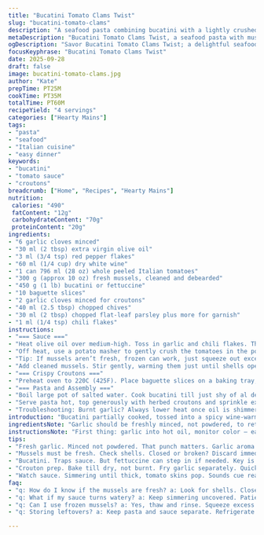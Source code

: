 ```yaml
---
title: "Bucatini Tomato Clams Twist"
slug: "bucatini-tomato-clams"
description: "A seafood pasta combining bucatini with a lightly crushed tomato sauce, infused with garlic, chili flakes, and white wine. Clams swapped for fresh mussels. Crispy herbed garlic croutons add crunch. The sauce simmers until visually thickened with bright red spots, then pureed with gentle mashing to keep texture. Pasta finishes in the sauce so it clings right. Fresh flat-leaf parsley replaces cerfeuil. Easy substitutions given for key ingredients. Proven steps focusing on aroma, texture, and layering flavors under timed precision with visual cues. No em dashes used. Modest twist with fresh ingredients and herb swap lifts flavors."
metaDescription: "Bucatini Tomato Clams Twist, a seafood pasta with mussels, rich tomato sauce, and crispy croutons. Perfect for an aromatic dinner."
ogDescription: "Savor Bucatini Tomato Clams Twist; a delightful seafood pasta that captivates with its flavors and textures. Quick prep and cook."
focusKeyphrase: "Bucatini Tomato Clams Twist"
date: 2025-09-28
draft: false
image: bucatini-tomato-clams.jpg
author: "Kate"
prepTime: PT25M
cookTime: PT35M
totalTime: PT60M
recipeYield: "4 servings"
categories: ["Hearty Mains"]
tags:
- "pasta"
- "seafood"
- "Italian cuisine"
- "easy dinner"
keywords:
- "bucatini"
- "tomato sauce"
- "croutons"
breadcrumb: ["Home", "Recipes", "Hearty Mains"]
nutrition: 
 calories: "490"
 fatContent: "12g"
 carbohydrateContent: "70g"
 proteinContent: "20g"
ingredients:
- "6 garlic cloves minced"
- "30 ml (2 tbsp) extra virgin olive oil"
- "3 ml (3/4 tsp) red pepper flakes"
- "60 ml (1/4 cup) dry white wine"
- "1 can 796 ml (28 oz) whole peeled Italian tomatoes"
- "300 g (approx 10 oz) fresh mussels, cleaned and debearded"
- "450 g (1 lb) bucatini or fettuccine"
- "10 baguette slices"
- "2 garlic cloves minced for croutons"
- "40 ml (2.5 tbsp) chopped chives"
- "30 ml (2 tbsp) chopped flat-leaf parsley plus more for garnish"
- "1 ml (1/4 tsp) chili flakes"
instructions:
- "=== Sauce ==="
- "Heat olive oil over medium-high. Toss in garlic and chili flakes. The sharp garlicky aroma should hit within a minute; be careful not to burn garlic — too dark is bitter. Next, splash in white wine; the sizzling sound tells you it’s hot enough. Reduce almost fully, eyes on bubbling liquid turning syrupy, about 4-5 minutes. Pour canned tomatoes in whole. Don’t stir hard; let them simmer gently, skin breaking naturally after 15 minutes. Look for thickened red sauce with bursts of tomato chunks, occasional popping sounds signal ripeness."
- "Off heat, use a potato masher to gently crush the tomatoes in the pot. Not a puree—keep pieces to chew. Then back on low, simmer 5-7 minutes until sauce clings to a spoon, thick but still loose enough to coat pasta. Season with salt and black pepper to taste."
- "Tip: If mussels aren’t fresh, frozen can work, just squeeze out excess water before adding."
- "Add cleaned mussels. Stir gently, warming them just until shells open slightly, about 3 minutes off direct heat. Closed or broken shells should be discarded."
- "=== Crispy Croutons ==="
- "Preheat oven to 220C (425F). Place baguette slices on a baking tray; bake 6-9 minutes till they dry but not burnt. Break into chunky irregular pieces. In a medium skillet, heat 15 ml olive oil on medium-high. Toss in minced garlic until fragrant but not colored (~30 seconds). Add bread, stir until golden edges appear, then fold in chives, parsley, and chili flakes. Salt and pepper to finish, cook 20 more seconds stirring constantly. Remove immediately to avoid burning. Set aside."
- "=== Pasta and Assembly ==="
- "Boil large pot of salted water. Cook bucatini till just shy of al dente—bite should still have resistance and chew. Reserve 125 ml pasta water before draining. Toss drained pasta into the simmering sauce. Toss over medium heat for 1-2 minutes, pasta absorbing sauce flavor. Add pasta water sparingly if sauce gets too thick—look for glossy coating on noodles without soupiness."
- "Serve pasta hot, top generously with herbed croutons and sprinkle extra fresh parsley. Croutons add crunch contrast and herbaceous freshness. Suitable substitutions include other shellfish (clams, cockles) or herbs like oregano for variety. If wine not an option, a squeeze of lemon brightens sauce after cooking."
- "Troubleshooting: Burnt garlic? Always lower heat once oil is shimmering. Watery sauce? Simmer longer uncovered, tomatoes will reduce, or mash tomatoes more thoroughly. Mussels not opening? Means they’re likely old; toss out. Croutons soggy? Serve immediately or keep separate until plating."
introduction: "Bucatini partially cooked, tossed into a spicy wine-warmed tomato sauce with slightly crushed tomatoes — more rustic textures than a smooth puree. Fresh mussels instead of clams for a meatier bite; avoid canned clams' rubberiness. Garlic and chili flakes flash-sauté to punch aromatics then wine reduces, scent thickening in the air. Sauce bubbles gently until tomato skins burst, signals that acidity sours perfectly. Pasta water reserved — lifesaver to loosen gluey sauce. Toasted baguette chunks crisped with garlic and herbs crash on top for texture contrast — no limp bread here. Parsley instead of cerfeuil, because it’s accessible and brightens the plate. No frills, just tactile, visual, and aromatic indicators to tell you what’s done. Mushroom swaps or lemon zest could nudge flavors but simplicity often wins."
ingredientsNote: "Garlic should be freshly minced, not powdered, to retain punch without bitterness. Red pepper flakes adjusted to taste but add that faint heat that lifts seafood’s sweetness. White wine must be dry and decent quality, but if unavailable, a squeeze of lemon and a splash of broth replaces acidity. Tomatoes canned whole for better texture; crushed for smooth sauces only. Mussels you’ll need did-clean and debeard thoroughly—that gritty sand ruins experience. Bucatini preferred because it traps sauce internally, but fettuccine works fine. Crisp bread must be thoroughly dried then golden fried with fresh herbs — dried herbs dull the flavor. Parsley swaps nicely with cerfeuil for availability and sharp freshness. Store-bought bread is fine but avoid very soft loaves — they won’t crisp properly."
instructionsNote: "First thing: garlic into hot oil, monitor color — easy to burn and ruin base aromas. Wine splash deglazes, lifts fond, and drops sharpness. Tomato simmer requires patience; listen for popping sounds, visually check skins—should loosen, not disintegrate completely. Mash tomatoes gently, don’t blitz in a blender, you lose rustic charm and texture. Mussels added last to prevent rubbery chewiness. For croutons, bake bread till dry but not colored, then fry with garlic and herbs — sequence matters, especially garlic in hot oil only seconds to prevent bitter notes. Pasta cooking must be timed with sauce finishing; tossing pasta with sauce keeps home-cooked illusion of melding flavors. Save pasta water every time! That starch is your hotline for sauce adjust. Serve immediately — croutons soften quickly once sauced. Check seasoning at every stage. Salt early on tomatoes but adjust at end after pasta joins sauce; acidity can mute saltiness."
tips:
- "Fresh garlic. Minced not powdered. That punch matters. Garlic aroma sings, but overcooked burns bitterness. Watch closely."
- "Mussels must be fresh. Check shells. Closed or broken? Discard immediately. Frozen works but squeeze out water. Proper preparation essential."
- "Bucatini. Traps sauce. But fettuccine can step in if needed. Key is cooking al dente. Water saves texture. Reserve before draining."
- "Crouton prep. Bake till dry, not burnt. Fry garlic separately. Quick heat to flavor bread. Herbs add freshness, scout the right timing."
- "Watch sauce. Simmering until thick, tomato skins pop. Sounds cue readiness. Stir gently, violent stirring ruins chunks. Find balance in texture."
faq:
- "q: How do I know if the mussels are fresh? a: Look for shells. Closed shells? Toss them. Give a little squeeze. Smell too — fresh ocean."
- "q: What if my sauce turns watery? a: Keep simmering uncovered. Patience helps tomatoes reduce. Mash a bit more. Consistency focus matters."
- "q: Can I use frozen mussels? a: Yes, thaw and rinse. Squeeze excess water out. Same goes for clams. Texture might differ."
- "q: Storing leftovers? a: Keep pasta and sauce separate. Refrigerate tightly wrapped. Reheat gently. Croutons should stay crispy, so add fresh."

---
```


